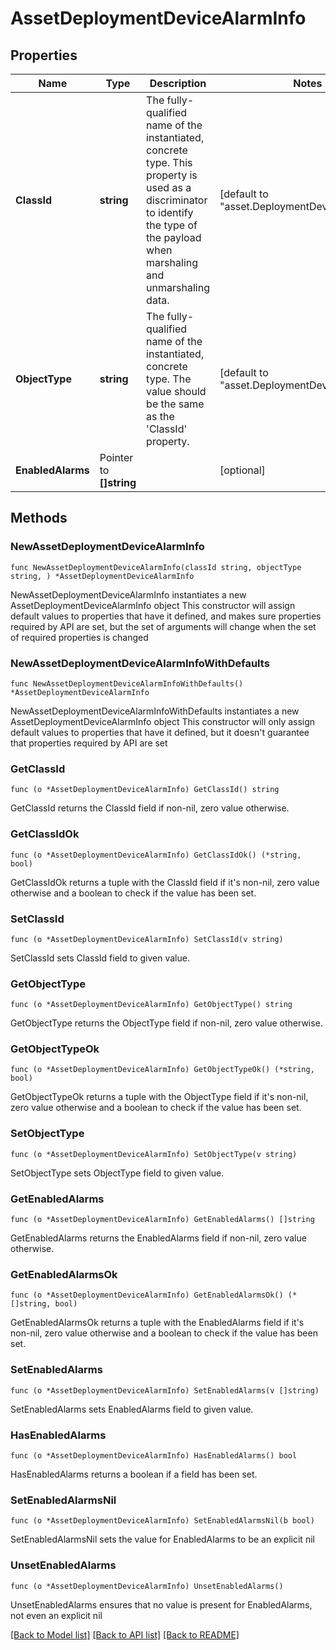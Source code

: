 # AssetDeploymentDeviceAlarmInfo

## Properties

Name | Type | Description | Notes
------------ | ------------- | ------------- | -------------
**ClassId** | **string** | The fully-qualified name of the instantiated, concrete type. This property is used as a discriminator to identify the type of the payload when marshaling and unmarshaling data. | [default to "asset.DeploymentDeviceAlarmInfo"]
**ObjectType** | **string** | The fully-qualified name of the instantiated, concrete type. The value should be the same as the &#39;ClassId&#39; property. | [default to "asset.DeploymentDeviceAlarmInfo"]
**EnabledAlarms** | Pointer to **[]string** |  | [optional] 

## Methods

### NewAssetDeploymentDeviceAlarmInfo

`func NewAssetDeploymentDeviceAlarmInfo(classId string, objectType string, ) *AssetDeploymentDeviceAlarmInfo`

NewAssetDeploymentDeviceAlarmInfo instantiates a new AssetDeploymentDeviceAlarmInfo object
This constructor will assign default values to properties that have it defined,
and makes sure properties required by API are set, but the set of arguments
will change when the set of required properties is changed

### NewAssetDeploymentDeviceAlarmInfoWithDefaults

`func NewAssetDeploymentDeviceAlarmInfoWithDefaults() *AssetDeploymentDeviceAlarmInfo`

NewAssetDeploymentDeviceAlarmInfoWithDefaults instantiates a new AssetDeploymentDeviceAlarmInfo object
This constructor will only assign default values to properties that have it defined,
but it doesn't guarantee that properties required by API are set

### GetClassId

`func (o *AssetDeploymentDeviceAlarmInfo) GetClassId() string`

GetClassId returns the ClassId field if non-nil, zero value otherwise.

### GetClassIdOk

`func (o *AssetDeploymentDeviceAlarmInfo) GetClassIdOk() (*string, bool)`

GetClassIdOk returns a tuple with the ClassId field if it's non-nil, zero value otherwise
and a boolean to check if the value has been set.

### SetClassId

`func (o *AssetDeploymentDeviceAlarmInfo) SetClassId(v string)`

SetClassId sets ClassId field to given value.


### GetObjectType

`func (o *AssetDeploymentDeviceAlarmInfo) GetObjectType() string`

GetObjectType returns the ObjectType field if non-nil, zero value otherwise.

### GetObjectTypeOk

`func (o *AssetDeploymentDeviceAlarmInfo) GetObjectTypeOk() (*string, bool)`

GetObjectTypeOk returns a tuple with the ObjectType field if it's non-nil, zero value otherwise
and a boolean to check if the value has been set.

### SetObjectType

`func (o *AssetDeploymentDeviceAlarmInfo) SetObjectType(v string)`

SetObjectType sets ObjectType field to given value.


### GetEnabledAlarms

`func (o *AssetDeploymentDeviceAlarmInfo) GetEnabledAlarms() []string`

GetEnabledAlarms returns the EnabledAlarms field if non-nil, zero value otherwise.

### GetEnabledAlarmsOk

`func (o *AssetDeploymentDeviceAlarmInfo) GetEnabledAlarmsOk() (*[]string, bool)`

GetEnabledAlarmsOk returns a tuple with the EnabledAlarms field if it's non-nil, zero value otherwise
and a boolean to check if the value has been set.

### SetEnabledAlarms

`func (o *AssetDeploymentDeviceAlarmInfo) SetEnabledAlarms(v []string)`

SetEnabledAlarms sets EnabledAlarms field to given value.

### HasEnabledAlarms

`func (o *AssetDeploymentDeviceAlarmInfo) HasEnabledAlarms() bool`

HasEnabledAlarms returns a boolean if a field has been set.

### SetEnabledAlarmsNil

`func (o *AssetDeploymentDeviceAlarmInfo) SetEnabledAlarmsNil(b bool)`

 SetEnabledAlarmsNil sets the value for EnabledAlarms to be an explicit nil

### UnsetEnabledAlarms
`func (o *AssetDeploymentDeviceAlarmInfo) UnsetEnabledAlarms()`

UnsetEnabledAlarms ensures that no value is present for EnabledAlarms, not even an explicit nil

[[Back to Model list]](../README.md#documentation-for-models) [[Back to API list]](../README.md#documentation-for-api-endpoints) [[Back to README]](../README.md)


